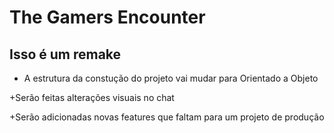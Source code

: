 # The Gamers Encounter
## Isso é um remake

+ A estrutura da constução do projeto vai mudar para Orientado a Objeto

+Serão feitas alterações visuais no chat

+Serão adicionadas novas features que faltam para um projeto de produção
